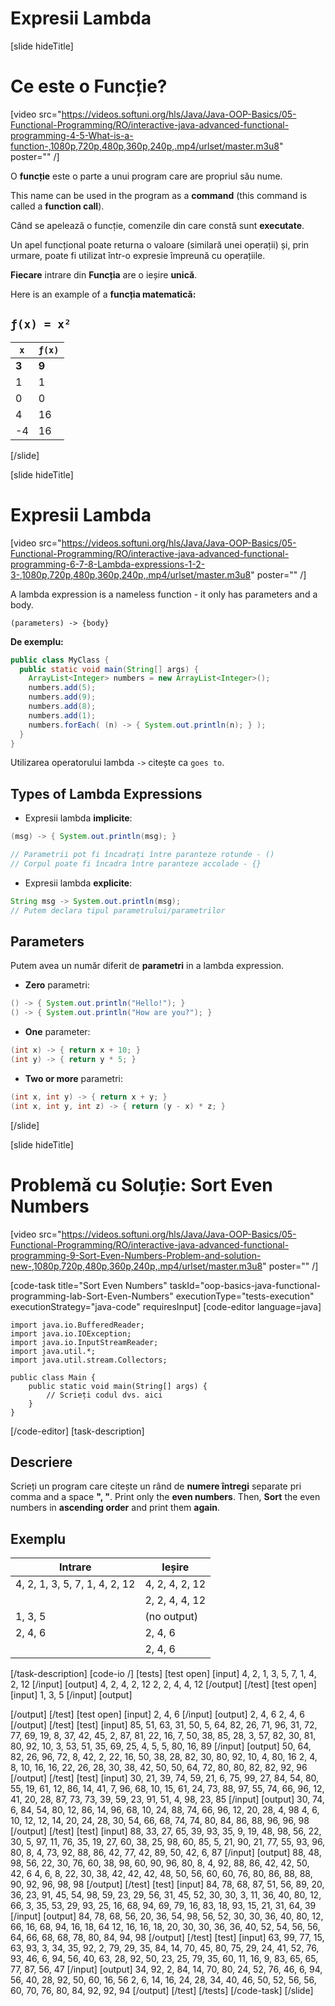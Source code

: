 # Expresii Lambda

[slide hideTitle]

# Ce este o Funcție?

[video src="https://videos.softuni.org/hls/Java/Java-OOP-Basics/05-Functional-Programming/RO/interactive-java-advanced-functional-programming-4-5-What-is-a-function-,1080p,720p,480p,360p,240p,.mp4/urlset/master.m3u8" poster="" /]

O **funcție** este o parte a unui program care are propriul său nume.

This name can be used in the program as a **command** (this command is called a **function call**).

Când se apelează o funcție, comenzile din care constă sunt **executate**.
 
Un apel funcțional poate returna o valoare (similară unei operații) și, prin urmare, poate fi utilizat într-o expresie împreună cu operațiile.
 
**Fiecare** intrare din **Funcția** are o ieșire **unică**.

Here is an example of a **funcția matematică:**

## `ƒ(x) = x²`                                          
| `x` | `ƒ(x)`           
| ----------- | ----------- |
| **3** | **9**|
| 1 | 1 |
| 0 | 0 |
| 4 | 16 |
|-4 | 16 |

[/slide]

[slide hideTitle]

# Expresii Lambda

[video src="https://videos.softuni.org/hls/Java/Java-OOP-Basics/05-Functional-Programming/RO/interactive-java-advanced-functional-programming-6-7-8-Lambda-expressions-1-2-3-,1080p,720p,480p,360p,240p,.mp4/urlset/master.m3u8" poster="" /]

A lambda expression is a nameless function - it only has parameters and a body.

 `(parameters) -> {body}`

**De exemplu:**

```java
public class MyClass {
  public static void main(String[] args) {
    ArrayList<Integer> numbers = new ArrayList<Integer>();
    numbers.add(5);
    numbers.add(9);
    numbers.add(8);
    numbers.add(1);
    numbers.forEach( (n) -> { System.out.println(n); } );
  }
}
```

Utilizarea operatorului lambda `->` citește ca `goes to`.

## Types of Lambda Expressions

- Expresii lambda **implicite**:

```java 
(msg) -> { System.out.println(msg); }

// Parametrii pot fi încadrați între paranteze rotunde - ()
// Corpul poate fi încadra între paranteze accolade - {}
```


- Expresii lambda **explicite**:

```java
String msg -> System.out.println(msg); 
// Putem declara tipul parametrului/parametrilor
```

## Parameters

Putem avea un număr diferit de **parametri** in a lambda expression.

- **Zero** parametri:

```java
() -> { System.out.println("Hello!"); }
() -> { System.out.println("How are you?"); }
```

- **One** parameter:
```java
(int x) -> { return x + 10; }
(int y) -> { return y * 5; }
```

- **Two or more** parametri:
```java
(int x, int y) -> { return x + y; }
(int x, int y, int z) -> { return (y - x) * z; }
```

[/slide]


[slide hideTitle]
# Problemă cu Soluție: Sort Even Numbers

[video src="https://videos.softuni.org/hls/Java/Java-OOP-Basics/05-Functional-Programming/RO/interactive-java-advanced-functional-programming-9-Sort-Even-Numbers-Problem-and-solution-new-,1080p,720p,480p,360p,240p,.mp4/urlset/master.m3u8" poster="" /]

[code-task title="Sort Even Numbers" taskId="oop-basics-java-functional-programming-lab-Sort-Even-Numbers" executionType="tests-execution" executionStrategy="java-code" requiresInput]
[code-editor language=java]
```
import java.io.BufferedReader;
import java.io.IOException;
import java.io.InputStreamReader;
import java.util.*;
import java.util.stream.Collectors;

public class Main {
    public static void main(String[] args) {
        // Scrieți codul dvs. aici
    }
}
```
[/code-editor]
[task-description]
## Descriere
Scrieți un program care citește un rând de **numere întregi** separate pri comma and a space **", "**.
Print only the **even numbers**.
Then, **Sort** the even numbers in **ascending order** and print them **again**.

## Exemplu

| **Intrare**|**Ieșire**|
| --- | --- |
| 4, 2, 1, 3, 5, 7, 1, 4, 2, 12 | 4, 2, 4, 2, 12
|  | 2, 2, 4, 4, 12 |
| 1, 3, 5 | (no output) |
| 2, 4, 6  | 2, 4, 6 |
|  | 2, 4, 6 |


[/task-description]
[code-io /]
[tests]
[test open]
[input]
4, 2, 1, 3, 5, 7, 1, 4, 2, 12
[/input]
[output]
4, 2, 4, 2, 12
2, 2, 4, 4, 12
[/output]
[/test]
[test open]
[input]
1, 3, 5
[/input]
[output]

[/output]
[/test]
[test open]
[input]
2, 4, 6
[/input]
[output]
2, 4, 6
2, 4, 6
[/output]
[/test]
[test]
[input]
85, 51, 63, 31, 50, 5, 64, 82, 26, 71, 96, 31, 72, 77, 69, 19, 8, 37, 42, 45, 2, 87, 81, 22, 16, 7, 50, 38, 85, 28, 3, 57, 82, 30, 81, 80, 92, 10, 3, 53, 51, 35, 69, 25, 4, 5, 5, 80, 16, 89
[/input]
[output]
50, 64, 82, 26, 96, 72, 8, 42, 2, 22, 16, 50, 38, 28, 82, 30, 80, 92, 10, 4, 80, 16
2, 4, 8, 10, 16, 16, 22, 26, 28, 30, 38, 42, 50, 50, 64, 72, 80, 80, 82, 82, 92, 96
[/output]
[/test]
[test]
[input]
30, 21, 39, 74, 59, 21, 6, 75, 99, 27, 84, 54, 80, 55, 19, 61, 12, 86, 14, 41, 7, 96, 68, 10, 15, 61, 24, 73, 88, 97, 55, 74, 66, 96, 12, 41, 20, 28, 87, 73, 73, 39, 59, 23, 91, 51, 4, 98, 23, 85
[/input]
[output]
30, 74, 6, 84, 54, 80, 12, 86, 14, 96, 68, 10, 24, 88, 74, 66, 96, 12, 20, 28, 4, 98
4, 6, 10, 12, 12, 14, 20, 24, 28, 30, 54, 66, 68, 74, 74, 80, 84, 86, 88, 96, 96, 98
[/output]
[/test]
[test]
[input]
88, 33, 27, 65, 39, 93, 35, 9, 19, 48, 98, 56, 22, 30, 5, 97, 11, 76, 35, 19, 27, 60, 38, 25, 98, 60, 85, 5, 21, 90, 21, 77, 55, 93, 96, 80, 8, 4, 73, 92, 88, 86, 42, 77, 42, 89, 50, 42, 6, 87
[/input]
[output]
88, 48, 98, 56, 22, 30, 76, 60, 38, 98, 60, 90, 96, 80, 8, 4, 92, 88, 86, 42, 42, 50, 42, 6
4, 6, 8, 22, 30, 38, 42, 42, 42, 48, 50, 56, 60, 60, 76, 80, 86, 88, 88, 90, 92, 96, 98, 98
[/output]
[/test]
[test]
[input]
84, 78, 68, 87, 51, 56, 89, 20, 36, 23, 91, 45, 54, 98, 59, 23, 29, 56, 31, 45, 52, 30, 30, 3, 11, 36, 40, 80, 12, 66, 3, 35, 53, 29, 93, 25, 16, 68, 94, 69, 79, 16, 83, 18, 93, 15, 21, 31, 64, 39
[/input]
[output]
84, 78, 68, 56, 20, 36, 54, 98, 56, 52, 30, 30, 36, 40, 80, 12, 66, 16, 68, 94, 16, 18, 64
12, 16, 16, 18, 20, 30, 30, 36, 36, 40, 52, 54, 56, 56, 64, 66, 68, 68, 78, 80, 84, 94, 98
[/output]
[/test]
[test]
[input]
63, 99, 77, 15, 63, 93, 3, 34, 35, 92, 2, 79, 29, 35, 84, 14, 70, 45, 80, 75, 29, 24, 41, 52, 76, 93, 46, 6, 94, 56, 40, 63, 28, 92, 50, 23, 25, 79, 35, 60, 11, 16, 9, 83, 65, 65, 77, 87, 56, 47
[/input]
[output]
34, 92, 2, 84, 14, 70, 80, 24, 52, 76, 46, 6, 94, 56, 40, 28, 92, 50, 60, 16, 56
2, 6, 14, 16, 24, 28, 34, 40, 46, 50, 52, 56, 56, 60, 70, 76, 80, 84, 92, 92, 94
[/output]
[/test]
[/tests]
[/code-task]
[/slide]